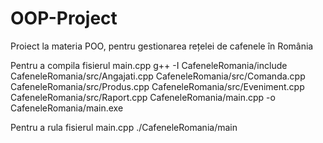 # OOP-Project
Proiect la materia POO, pentru gestionarea rețelei de cafenele în România

Pentru a compila fisierul main.cpp
g++ -I CafeneleRomania/include CafeneleRomania/src/Angajati.cpp CafeneleRomania/src/Comanda.cpp CafeneleRomania/src/Produs.cpp CafeneleRomania/src/Eveniment.cpp CafeneleRomania/src/Raport.cpp CafeneleRomania/main.cpp -o CafeneleRomania/main.exe

Pentru a rula fisierul main.cpp
./CafeneleRomania/main